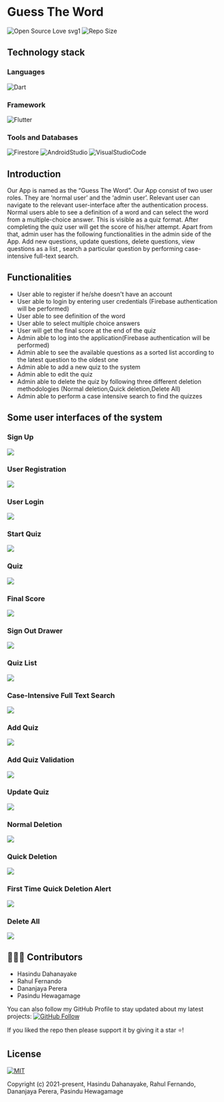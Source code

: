 # Guess The Word
![Open Source Love svg1](https://badges.frapsoft.com/os/v1/open-source.svg?v=103) 
![Repo Size](https://img.shields.io/github/repo-size/Hasindu1/Guess-the-Word) 

## Technology stack

### Languages 
![Dart](https://img.shields.io/badge/Language-Dart-red) 


### Framework
![Flutter](https://img.shields.io/badge/Framework-Flutter-blue) 


### Tools and Databases
![Firestore](https://img.shields.io/badge/Database-Firestore-blue) 
![AndroidStudio](https://img.shields.io/badge/IDE-AndroidStudio-blue) 
![VisualStudioCode](https://img.shields.io/badge/IDE-VisualStudioCode-blue) 


## Introduction
Our App is named as the “Guess The Word”. Our App consist of two user roles. They are ‘normal user’ and the ‘admin user’. Relevant user can navigate to the relevant user-interface after the authentication process.   Normal users able to see a definition of a word and can select the word from a multiple-choice answer. This is visible as a quiz format. After completing the quiz user will get the score of his/her attempt. Apart from that, admin user has the following functionalities in the admin side of the App. Add new questions, update questions, delete questions, view questions as a list , search a particular question by performing case-intensive full-text search.

## Functionalities

* User able to register if he/she doesn't have an account
* User able to login by entering user credentials (Firebase authentication will be performed)
* User able to see definition of the word
* User able to select multiple choice answers
* User will get the final score at the end of the quiz
* Admin able to log into the application(Firebase authentication will be performed)
* Admin able to see the available questions as a sorted list according to the latest question to the oldest one
* Admin able to add a new quiz to the system
* Admin able to edit the quiz 
* Admin able to delete the quiz by following three different deletion methodologies (Normal deletion,Quick deletion,Delete All)
* Admin able to perform a case intensive search to find the quizzes


 ## Some user interfaces of the system
 ### Sign Up
 
 <p align="left">
  <img src="../main/ui-screen-shots/signup.PNG"/>
 </p>
 
 ### User Registration
 
 <p align="left">
  <img src="../main/ui-screen-shots/register.PNG"/>
 </p>
 
 ### User Login
 
 <p>
  <img src="../main/ui-screen-shots/login.PNG"/>
 </p>
 
 ### Start Quiz
 
 <p align="left">
  <img src="../main/ui-screen-shots/start-quiz.PNG"/>
 </p>
 
 ### Quiz
  
 <p align="left">
  <img src="../main/ui-screen-shots/quiz-screen.PNG"/>
 </p>
 
 ### Final Score
   
 <p align="left">
  <img src="../main/ui-screen-shots/final-score.PNG"/>
 </p>
 
 ### Sign Out Drawer
  
 <p align="left">
  <img src="../main/ui-screen-shots/signout-drawer.PNG"/>
 </p>
 
 ### Quiz List
 
 <p align="left">
  <img src="../main/ui-screen-shots/admin-quiz-list.PNG"/>
 </p>
 
 ### Case-Intensive Full Text Search 
 
 <p align="left">
  <img src="../main/ui-screen-shots/admin-full-text-search.PNG"/>
 </p>
 
 ### Add Quiz
 
 <p align="left">
  <img src="../main/ui-screen-shots/admin-add-quiz.PNG"/>
 </p>
 
 ### Add Quiz Validation
  
 <p align="left">
  <img src="../main/ui-screen-shots/admin-quiz-add-validation-1.PNG"/>
 </p>
 
 ### Update Quiz
 
 <p align="left">
  <img src="../main/ui-screen-shots/admin-update-quiz.PNG"/>
 </p>
 
 ### Normal Deletion
  
 <p align="left">
  <img src="../main/ui-screen-shots/admin-normal-deletion.PNG"/>
 </p>
 
 ### Quick Deletion
 
 <p align="left">
  <img src="../main/ui-screen-shots/admin-quick-deletion.PNG"/>
 </p>
 
 ### First Time Quick Deletion Alert
 
 <p align="left">
  <img src="../main/ui-screen-shots/first-time-quick-deletion-alert.PNG"/>
 </p>
 
 ### Delete All 
 
 <p align="left">
  <img src="../main/ui-screen-shots/admin-quiz-delete-all.PNG"/>
 </p>
 


 ## 👨🏼‍💻 Contributors
 
* Hasindu Dahanayake
* Rahul Fernando
* Dananjaya Perera
* Pasindu Hewagamage


You can also follow my GitHub Profile to stay updated about my latest projects: [![GitHub Follow](https://img.shields.io/badge/Connect-Hasindu1-blue.svg?logo=Github&longCache=true&style=social&label=Follow)](https://github.com/Hasindu1)

If you liked the repo then please support it by giving it a star ⭐!
 
 
 ## License
[![MIT](https://img.shields.io/cocoapods/l/AFNetworking.svg?style=style&label=License&maxAge=2592000)](../main/LICENSE)


Copyright (c) 2021-present, Hasindu Dahanayake, Rahul Fernando, Dananjaya Perera, Pasindu Hewagamage



